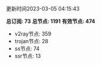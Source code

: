 更新时间2023-03-05 04:15:43

**总订阅: 73**
**总节点: 1191**
**有效节点: 474**
- v2ray节点: 359
- trojan节点: 28
- ss节点: 74
- ssr节点: 13

